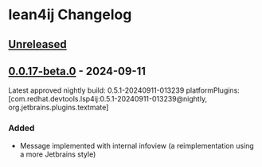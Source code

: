 <!-- Keep a Changelog guide -> https://keepachangelog.com -->

# lean4ij Changelog

## [Unreleased]

## [0.0.17-beta.0] - 2024-09-11

Latest approved nightly build: 0.5.1-20240911-013239
platformPlugins: [com.redhat.devtools.lsp4ij:0.5.1-20240911-013239@nightly, org.jetbrains.plugins.textmate]

### Added

- Message implemented with internal infoview (a reimplementation using a more Jetbrains style)

[Unreleased]: https://github.com/onriv/lean4ij/compare/v0.0.17-beta.0...HEAD
[0.0.17-beta.0]: https://github.com/onriv/lean4ij/commits/v0.0.17-beta.0
